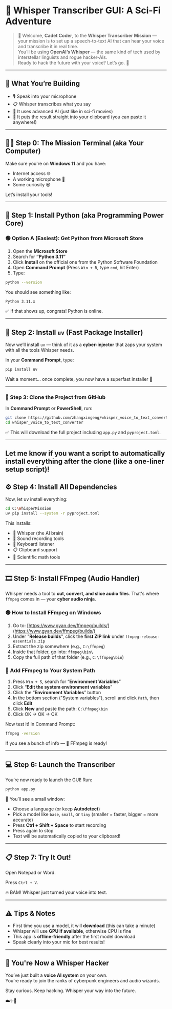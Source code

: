 # 🧠 Whisper Transcriber GUI: A Sci-Fi Adventure

> 🚀 Welcome, **Cadet Coder**, to the **Whisper Transcriber Mission** — your mission is to set up a speech-to-text AI that can hear your voice and transcribe it in real time.  
> You’ll be using **OpenAI’s Whisper** — the same kind of tech used by interstellar linguists and rogue hacker-AIs.  
> Ready to hack the future with your voice? Let’s go. 🌌

---

## 🧰 What You’re Building

- 🎙️ Speak into your microphone
- 📋 Whisper transcribes what you say
- 🧠 It uses advanced AI (just like in sci-fi movies)
- 💾 It puts the result straight into your clipboard (you can paste it anywhere!)

---

## 🧑‍💻 Step 0: The Mission Terminal (aka Your Computer)

Make sure you're on **Windows 11** and you have:
- Internet access 🌐
- A working microphone 🎤
- Some curiosity 😎

Let’s install your tools!

---

## 🔧 Step 1: Install Python (aka Programming Power Core)

### 🟢 Option A (Easiest): Get Python from Microsoft Store

1. Open the **Microsoft Store**
2. Search for **“Python 3.11”**
3. Click **Install** on the official one from the Python Software Foundation
4. Open **Command Prompt** (Press `Win + R`, type `cmd`, hit Enter)
5. Type:

```bash
python --version
```

You should see something like:

```
Python 3.11.x
```

✅ If that shows up, congrats! Python is online.

---

## 🧬 Step 2: Install `uv` (Fast Package Installer)

Now we’ll install `uv` — think of it as a **cyber-injector** that zaps your system with all the tools Whisper needs.

In your **Command Prompt**, type:

```bash
pip install uv
```

Wait a moment... once complete, you now have a superfast installer 🚀

---

### 🧩 Step 3: Clone the Project from GitHub

In **Command Prompt** or **PowerShell**, run:

```bash
git clone https://github.com/zhangxingeng/whisper_voice_to_text_converter.git
cd whisper_voice_to_text_converter
```

✅ This will download the full project including `app.py` and `pyproject.toml`.

---

Let me know if you want a script to automatically install everything after the clone (like a one-liner setup script)!
---

## ⚙️ Step 4: Install All Dependencies

Now, let uv install everything:

```bash
cd C:\WhisperMission
uv pip install --system -r pyproject.toml
```

This installs:
- 🧠 Whisper (the AI brain)
- 🎤 Sound recording tools
- 🎹 Keyboard listener
- 📋 Clipboard support
- 🧪 Scientific math tools

---

## 🎞️ Step 5: Install FFmpeg (Audio Handler)

Whisper needs a tool to **cut, convert, and slice audio files**. That's where `ffmpeg` comes in — your **cyber audio ninja**.

### 🟢 How to Install FFmpeg on Windows

1. Go to: [https://www.gyan.dev/ffmpeg/builds/](https://www.gyan.dev/ffmpeg/builds/)
2. Under "**Release builds**", click the **first ZIP link** under `ffmpeg-release-essentials.zip`
3. Extract the zip somewhere (e.g., `C:\ffmpeg`)
4. Inside that folder, go into: `ffmpeg\bin\`
5. Copy the full path of that folder (e.g., `C:\ffmpeg\bin`)

### 🧪 Add FFmpeg to Your System Path

1. Press `Win + S`, search for “**Environment Variables**”
2. Click “**Edit the system environment variables**”
3. Click the “**Environment Variables**” button
4. In the bottom section ("System variables"), scroll and click `Path`, then click **Edit**
5. Click **New** and paste the path: `C:\ffmpeg\bin`
6. Click OK → OK → OK

Now test it! In Command Prompt:

```bash
ffmpeg -version
```

If you see a bunch of info — 🎉 FFmpeg is ready!

---

## 💻 Step 6: Launch the Transcriber

You’re now ready to launch the GUI! Run:

```bash
python app.py
```

🧠 You’ll see a small window:
- Choose a language (or keep **Autodetect**)
- Pick a model like `base`, `small`, or `tiny` (smaller = faster, bigger = more accurate)
- Press **Ctrl + Shift + Space** to start recording
- Press again to stop
- Text will be automatically copied to your clipboard!

---

## 📋 Step 7: Try It Out!

Open Notepad or Word.

Press `Ctrl + V`.

🔥 BAM! Whisper just turned your voice into text.

---

## ⚠️ Tips & Notes

- First time you use a model, it will **download** (this can take a minute)
- Whisper will use **GPU if available**, otherwise CPU is fine
- This app is **offline-friendly** after the first model download
- Speak clearly into your mic for best results!

---

## 🧠 You're Now a Whisper Hacker

You’ve just built a **voice AI system** on your own.  
You’re ready to join the ranks of cyberpunk engineers and audio wizards.

Stay curious. Keep hacking. Whisper your way into the future.

☁️✨👾
